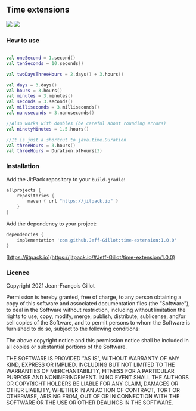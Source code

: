 ## Time extensions
[![](https://jitpack.io/v/Jeff-Gillot/time-extension.svg)](https://jitpack.io/#Jeff-Gillot/time-extension)
[![](https://img.shields.io/badge/License-MIT-blue.svg)](https://opensource.org/licenses/MIT)

### How to use

```kotlin

val oneSecond = 1.second()
val tenSeconds = 10.seconds()

val twoDaysThreeHours = 2.days() + 3.hours()

val days = 3.days()
val hours = 3.hours()
val minutes = 3.minutes()
val seconds = 3.seconds()
val milliseconds = 3.milliseconds()
val nanoseconds = 3.nanoseconds()

//Also works with doubles (be careful about rounding errors)
val ninetyMinutes = 1.5.hours()

//It is just a shortcut to java.time.Duration
val threeHours = 3.hours()
val threeHours = Duration.ofHours(3)
```

### Installation
Add the JitPack repository to your `build.gradle`:
```groovy
allprojects {
	repositories {
		maven { url "https://jitpack.io" }
	}
}
```

Add the dependency to your project:
```groovy
dependencies {
    implementation 'com.github.Jeff-Gillot:time-extension:1.0.0'
}
```
[https://jitpack.io](https://jitpack.io/#Jeff-Gillot/time-extension/1.0.0)

### Licence
Copyright 2021 Jean-François Gillot

Permission is hereby granted, free of charge, to any person obtaining a copy of this software and associated documentation files (the "Software"), to deal in the Software without restriction, including without limitation the rights to use, copy, modify, merge, publish, distribute, sublicense, and/or sell copies of the Software, and to permit persons to whom the Software is furnished to do so, subject to the following conditions:  
  
The above copyright notice and this permission notice shall be included in all copies or substantial portions of the Software.  
  
THE SOFTWARE IS PROVIDED "AS IS", WITHOUT WARRANTY OF ANY KIND, EXPRESS OR IMPLIED, INCLUDING BUT NOT LIMITED TO THE WARRANTIES OF MERCHANTABILITY, FITNESS FOR A PARTICULAR PURPOSE AND NONINFRINGEMENT. IN NO EVENT SHALL THE AUTHORS OR COPYRIGHT HOLDERS BE LIABLE FOR ANY CLAIM, DAMAGES OR OTHER LIABILITY, WHETHER IN AN ACTION OF CONTRACT, TORT OR OTHERWISE, ARISING FROM, OUT OF OR IN CONNECTION WITH THE SOFTWARE OR THE USE OR OTHER DEALINGS IN THE SOFTWARE.  